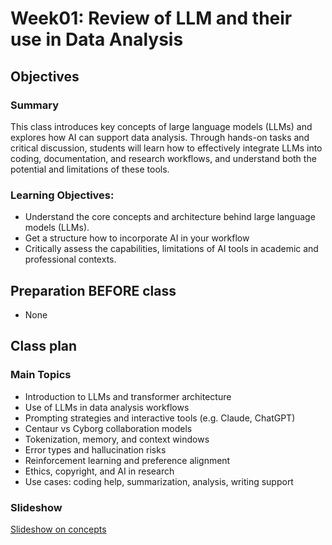 # Week01: Review of LLM and their use in Data Analysis


## Objectives 

### Summary

This class introduces key concepts of large language models (LLMs) and explores how AI can support data analysis. Through hands-on tasks and critical discussion, students will learn how to effectively integrate LLMs into coding, documentation, and research workflows, and understand both the potential and limitations of these tools.

### Learning Objectives:

- Understand the core concepts and architecture behind large language models (LLMs).
- Get a structure how to incorporate AI in your workflow
- Critically assess the capabilities, limitations of AI tools in academic and professional contexts.
  
## Preparation BEFORE class

* None

## Class plan

### Main Topics
- Introduction to LLMs and transformer architecture
- Use of LLMs in data analysis workflows
- Prompting strategies and interactive tools (e.g. Claude, ChatGPT)
- Centaur vs Cyborg collaboration models
- Tokenization, memory, and context windows
- Error types and hallucination risks
- Reinforcement learning and preference alignment
- Ethics, copyright, and AI in research
- Use cases: coding help, summarization, analysis, writing support

### Slideshow
[Slideshow on concepts](https://gabors-data-analysis.com/courses/da-w-ai-2025/da-w-ai-01-llm-course.html#/title-slide)
